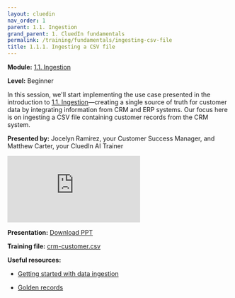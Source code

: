 ```yaml
---
layout: cluedin
nav_order: 1
parent: 1.1. Ingestion
grand_parent: 1. CluedIn fundamentals
permalink: /training/fundamentals/ingesting-csv-file
title: 1.1.1. Ingesting a CSV file
---
```


**Module:** [1.1. Ingestion](/training/fundamentals/ingestion)

**Level:** Beginner

In this session, we'll start implementing the use case presented in the introduction to [1.1. Ingestion](/training/fundamentals/ingestion)—creating a single source of truth for customer data by integrating information from CRM and ERP systems. Our focus here is on ingesting a CSV file containing customer records from the CRM system.

**Presented by:** Jocelyn Ramirez, your Customer Success Manager, and Matthew Carter, your CluedIn AI Trainer

<div class="videoFrame">
<iframe src="https://player.vimeo.com/video/1087088366?badge=0&amp;autopause=0&amp;player_id=0&amp;app_id=58479" frameborder="0" allow="autoplay; fullscreen; picture-in-picture; clipboard-write;" title="CluedIn Fundamentals: Ingesting a CSV file"></iframe>
</div>

**Presentation:** <a href="../../../assets/other/training-ppt/ingesting-a-csv-file.pptx" download>Download PPT</a>

**Training file:** <a href="../../../assets/other/crm-customer.csv" download>crm-customer.csv</a>

**Useful resources:**

- [Getting started with data ingestion](/getting-started/data-ingestion)

- [Golden records](/key-terms-and-features/golden-records)